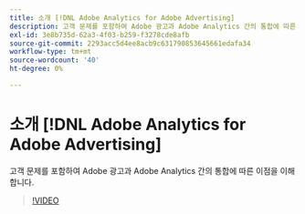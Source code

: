 ```yaml
---
title: 소개 [!DNL Adobe Analytics for Adobe Advertising]
description: 고객 문제를 포함하여 Adobe 광고과 Adobe Analytics 간의 통합에 따른 이점을 이해합니다.
exl-id: 3e8b735d-62a3-4f03-b259-f3278cde8afb
source-git-commit: 2293acc5d4ee8acb9c631790853645661edafa34
workflow-type: tm+mt
source-wordcount: '40'
ht-degree: 0%

---
```


# 소개 [!DNL Adobe Analytics for Adobe Advertising]

고객 문제를 포함하여 Adobe 광고과 Adobe Analytics 간의 통합에 따른 이점을 이해합니다.

>[!VIDEO](https://video.tv.adobe.com/v/33491)
